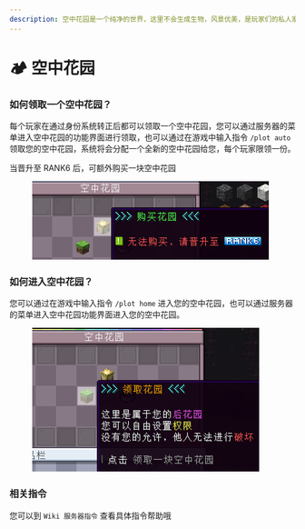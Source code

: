 ```yaml
---
description: 空中花园是一个纯净的世界，这里不会生成生物，风景优美，是玩家们的私人家园，您可以在这里大展身手，创造独属于您的美好家园。
---
```


# 🏕 空中花园

### 如何领取一个空中花园？

每个玩家在通过身份系统转正后都可以领取一个空中花园，您可以通过服务器的菜单进入空中花园的功能界面进行领取，也可以通过在游戏中输入指令 `/plot auto`领取您的空中花园，系统将会分配一个全新的空中花园给您，每个玩家限领一份。

当晋升至 RANK6 后，可额外购买一块空中花园

<figure><img src="../../.gitbook/assets/image (1) (1).png" alt=""><figcaption></figcaption></figure>

### 如何进入空中花园？

您可以通过在游戏中输入指令 `/plot home` 进入您的空中花园，也可以通过服务器的菜单进入空中花园功能界面进入您的空中花园。

<figure><img src="../../.gitbook/assets/image (1).png" alt=""><figcaption></figcaption></figure>

### 相关指令

您可以到 `Wiki 服务器指令` 查看具体指令帮助哦
